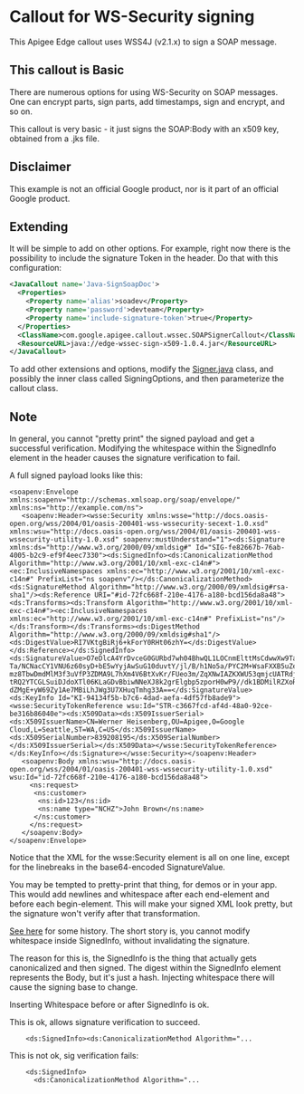 # Callout for WS-Security signing

This Apigee Edge callout uses WSS4J (v2.1.x) to sign a SOAP message.


## This callout is Basic

There are numerous options for using WS-Security on SOAP messages. One can encrypt parts, sign parts, add timestamps, sign and encrypt, and so on.

This callout is very basic - it just signs the SOAP:Body with an x509 key, obtained from a .jks file.


## Disclaimer

This example is not an official Google product, nor is it part of an official Google product.


## Extending

It will be simple to add on other options. For example, right now there is the possibility to include the signature Token in the header. Do that with this configuration:

```xml
<JavaCallout name='Java-SignSoapDoc'>
  <Properties>
    <Property name='alias'>soadev</Property>
    <Property name='password'>devteam</Property>
    <Property name='include-signature-token'>true</Property>
  </Properties>
  <ClassName>com.google.apigee.callout.wssec.SOAPSignerCallout</ClassName>
  <ResourceURL>java://edge-wssec-sign-x509-1.0.4.jar</ResourceURL>
</JavaCallout>
```

To add other extensions and options, modify the [Signer.java](./src/main/java/com/google/apigee/callout/wssec/Signature.java) class, and possibly the inner class called SigningOptions, and then parameterize the callout class.


## Note

In general, you cannot "pretty print" the signed payload and get a successful verification.
Modifying the whitespace within the SignedInfo element in the header causes the signature verification to fail.

A full signed payload looks like this:
```
<soapenv:Envelope xmlns:soapenv="http://schemas.xmlsoap.org/soap/envelope/" xmlns:ns="http://example.com/ns">
   <soapenv:Header><wsse:Security xmlns:wsse="http://docs.oasis-open.org/wss/2004/01/oasis-200401-wss-wssecurity-secext-1.0.xsd" xmlns:wsu="http://docs.oasis-open.org/wss/2004/01/oasis-200401-wss-wssecurity-utility-1.0.xsd" soapenv:mustUnderstand="1"><ds:Signature xmlns:ds="http://www.w3.org/2000/09/xmldsig#" Id="SIG-fe82667b-76ab-4005-b2c9-ef9f4eec7330"><ds:SignedInfo><ds:CanonicalizationMethod Algorithm="http://www.w3.org/2001/10/xml-exc-c14n#"><ec:InclusiveNamespaces xmlns:ec="http://www.w3.org/2001/10/xml-exc-c14n#" PrefixList="ns soapenv"/></ds:CanonicalizationMethod><ds:SignatureMethod Algorithm="http://www.w3.org/2000/09/xmldsig#rsa-sha1"/><ds:Reference URI="#id-72fc668f-210e-4176-a180-bcd156da8a48"><ds:Transforms><ds:Transform Algorithm="http://www.w3.org/2001/10/xml-exc-c14n#"><ec:InclusiveNamespaces xmlns:ec="http://www.w3.org/2001/10/xml-exc-c14n#" PrefixList="ns"/></ds:Transform></ds:Transforms><ds:DigestMethod Algorithm="http://www.w3.org/2000/09/xmldsig#sha1"/><ds:DigestValue>RI7VKtgBiRj6+kForY0RHt06zhY=</ds:DigestValue></ds:Reference></ds:SignedInfo><ds:SignatureValue>O7eDlcA4YrDvceG0GURbd7wh04BhwQL1LOCnmElttMsCdwwXw9TaRlreloNaRZSmcHKpzUd4cXBX
Ta/NCNacCY1VNU6z60syD+bE5wYyjAwSuG10duvtY/jl/B/h1No5a/PYC2M+WsaFXXB5uZeq+pIH
mz8TbwDmdMlM3f3uVfP3ZDMA9L7hXm4V6BtXvKr/FUeo3m/ZqXNwIAZKXWU53qmjcUATRdj1onu3
tRQ2YTCGLSuiDJdoXTl06KLaGDvBbiwNNeXJ8k2grElgbp5zporH0wP9//dk1BDMilRZXoRKBZGk
dZMgE+yW69Zy1Ae7MBiLhJWg3U7XHuqTmhg33A==</ds:SignatureValue><ds:KeyInfo Id="KI-94134f5b-b7c6-4dad-aefa-4df57fb8ade9"><wsse:SecurityTokenReference wsu:Id="STR-c3667fcd-af4d-48a0-92ce-be316b86040e"><ds:X509Data><ds:X509IssuerSerial><ds:X509IssuerName>CN=Werner Heisenberg,OU=Apigee,O=Google Cloud,L=Seattle,ST=WA,C=US</ds:X509IssuerName><ds:X509SerialNumber>839208195</ds:X509SerialNumber></ds:X509IssuerSerial></ds:X509Data></wsse:SecurityTokenReference></ds:KeyInfo></ds:Signature></wsse:Security></soapenv:Header>
   <soapenv:Body xmlns:wsu="http://docs.oasis-open.org/wss/2004/01/oasis-200401-wss-wssecurity-utility-1.0.xsd" wsu:Id="id-72fc668f-210e-4176-a180-bcd156da8a48">
     <ns:request>
      <ns:customer>
       <ns:id>123</ns:id>
       <ns:name type="NCHZ">John Brown</ns:name>
      </ns:customer>
     </ns:request>
   </soapenv:Body>
</soapenv:Envelope>
```

Notice that the XML for the wsse:Security element is all on one line,
except for the linebreaks in the base64-encoded SignatureValue.

You may be tempted to pretty-print that thing, for demos or in your
app. This would add newlines and whitespace after each end-element and before each begin-element. This will make your signed XML look pretty, but the signature won't verify after that transformation.

[See here](https://lists.w3.org/Archives/Public/w3c-ietf-xmldsig/2002JanMar/0001.html) for some history.
The short story is, you cannot modify whitespace inside SignedInfo, without invalidating the signature.

The reason for this is, the SignedInfo is the thing that actually gets canonicalized and then signed. The digest within the SignedInfo element represents the Body, but it's just a hash. Injecting whitespace there will cause the signing base to change.

Inserting Whitespace before or after SignedInfo is ok.

This is ok, allows signature verification to succeed.
```
    <ds:SignedInfo><ds:CanonicalizationMethod Algorithm="...
```

This is not ok, sig verification fails:
```
    <ds:SignedInfo>
      <ds:CanonicalizationMethod Algorithm="...
```



